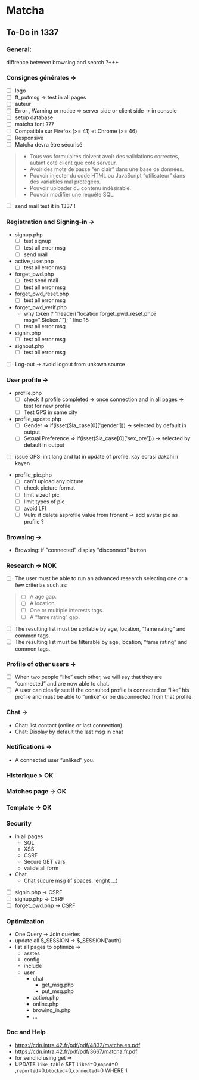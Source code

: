 # Matcha
## To-Do in 1337

### General:
diffrence between browsing and search ?+++

### Consignes générales ->
- [ ] logo
- [ ] ft_putmsg -> test in all pages
- [ ] auteur 
- [ ] Error , Warning or notice => server side or client side -> in console
- [ ] setup database
- [ ] matcha font ???
- [ ] Compatible sur Firefox (>= 41) et Chrome (>= 46)
- [ ] Responsive
- [ ] Matcha  devra être sécurisé
> - Tous vos formulaires doivent avoir des validations correctes, autant coté client que coté serveur.
> - Avoir des mots de passe “en clair” dans une base de données.
> - Pouvoir injecter du code HTML ou JavaScript “utilisateur” dans des variables mal protégées.
> - Pouvoir uploader du contenu indésirable.
> - Pouvoir modifier une requête SQL.
- [ ] send mail test it in 1337 !

### Registration and Signing-in ->
- signup.php
    - [ ] test signup
    - [ ] test all error msg
    - [ ] send mail
- active_user.php
    - [ ] test all error msg
- forget_pwd.php
    - [ ] test send mail
    - [ ] test all error msg
- forget_pwd_reset.php
    - [ ] test all error msg
- forget_pwd_verif.php
    - why token ? "header("location:forget_pwd_reset.php?msg=".$token.""); " line 18
    - [ ] test all error msg
- signin.php
    - [ ] test all error msg
- signout.php
    - [ ] test all error msg

- [ ] Log-out -> avoid logout from unkown source

### User profile ->
- profile.php
    - [ ] check if profile completed -> once connection and in all pages -> test for new profile
    - [ ] Test GPS in same city
- profile_update.php
    - [ ] Gender => if(isset($la_case[0]['gender'])) -> selected by default in output
    - [ ] Sexual Preference => if(isset($la_case[0]['sex_pre'])) -> selected by default in output

- [ ] issue GPS: init lang and lat in update of profile. kay ecrasi dakchi li kayen

- profile_pic.php
    - [ ] can't upload any picture
    - [ ] check picture format
    - [ ] limit sizeof pic
    - [ ] limit types of pic
    - [ ] avoid LFI 
    - [ ] Vuln: if delete asprofile value from fronent -> add avatar pic as profile ?

### Browsing ->
- Browsing: if "connected" display "disconnect" button

### Research -> NOK
- [ ] The user must be able to run an advanced research selecting one or a few criterias such as:
> - [ ] A age gap.
> - [ ] A location.
> - [ ] One or multiple interests tags.
> - [ ] A “fame rating” gap.
- [ ] The resulting list must be sortable by age, location, “fame rating” and common tags.
- [ ] The resulting list must be filterable by age, location, “fame rating” and common tags.

### Profile of other users ->
- [ ] When two people “like” each other, we will say that they are “connected” and are now able to chat.
- [ ] A user can clearly see if the consulted profile is connected or “like” his profile and must be able to “unlike” or be disconnected from that profile.

### Chat ->
- Chat: list contact (online or last connection)
- Chat: Display by default the last msg in chat

### Notifications -> 
- A connected user “unliked” you.

### Historique > OK

### Matches page -> OK

### Template -> OK

### Security
- in all pages
    - SQL
    - XSS
    - CSRF
    - Secure GET vars
    - valide all form
- Chat
    - Chat sucure msg (if spaces, lenght ...)

- [ ] signin.php -> CSRF
- [ ] signup.php  -> CSRF
- [ ] forget_pwd.php  -> CSRF

### Optimization
- One Query -> Join queries
- update all $_SESSION -> $_SESSION['auth]
- list all pages to optimize =>
    - asstes
    - config
    - include
    - user
        - chat
            - get_msg.php
            - put_msg.php
        - action.php
        - online.php
        - browing_in.php
        - ...

### Doc and Help
- https://cdn.intra.42.fr/pdf/pdf/4832/matcha.en.pdf
- https://cdn.intra.42.fr/pdf/pdf/3667/matcha.fr.pdf
- for send id using get => 	<?php if (isset($la_case[0]['user_id'])) $user_id = hash('whirlpool',htmlspecialchars(trim($la_case[0]['user_id']))); ?>
- UPDATE `like_table` SET `liked`=0,`noped`=0 ,`reported`=0,`blocked`=0,`connected`=0 WHERE 1